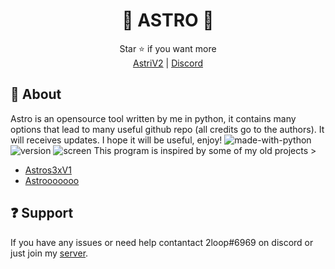 <div align="center">

# 🐉 ASTRO 🐉

</div>
<div align="center">
  Star ⭐ if you want more <br>
  <a href="https://github.com/astros3x/Astri/">AstriV2</a> | <a href="https://discord.gg/XnRjFmgPYz">Discord</a>
</div>

## 📍 About
Astro is an opensource tool written by me in python, it contains many options that lead to many useful github repo (all credits go to the authors). It will receives updates. I hope it will be useful, enjoy!    ![made-with-python](https://img.shields.io/badge/Made%20with-Python-1f425f.svg) ![version](https://img.shields.io/badge/python-3.9-green)
![screen](https://user-images.githubusercontent.com/87500882/233409808-795b4372-1ac9-44cf-a2ff-f988e1d727c2.png)
This program is inspired by some of my old projects >
* [Astros3xV1](https://github.com/astros3x/multitool-V1)
* [Astrooooooo](https://github.com/astros3x/Astrooooooo)

## ❓ Support
If you have any issues or need help contantact 2loop#6969 on discord or just join my [server](https://discord.gg/XnRjFmgPYz).

